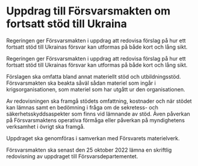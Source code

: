 # Uppdrag till Försvarsmakten om fortsatt stöd till Ukraina

Regeringen ger Försvarsmakten i uppdrag att redovisa förslag på hur ett fortsatt stöd till Ukrainas försvar kan utformas på både kort och lång sikt.

Regeringen ger Försvarsmakten i uppdrag att redovisa förslag på hur ett fortsatt stöd till Ukrainas försvar kan utformas på både kort och lång sikt.

Förslagen ska omfatta bland annat materiellt stöd och utbildningsstöd. Försvarsmakten ska beakta såväl sådan materiel som ingår i
krigsorganisationen, som materiel som har utgått ur den organisationen.

Av redovisningen ska framgå stödets omfattning, kostnader och när stödet kan lämnas samt en bedömning i fråga om de sekretess- och
säkerhetsskyddsaspekter som finns vid lämnande av stöd. Även påverkan på Försvarsmaktens operativa förmåga eller påverkan på myndighetens verksamhet i övrigt ska framgå.

Uppdraget ska genomföras i samverkan med Försvarets materielverk.

Försvarsmakten ska senast den 25 oktober 2022 lämna en skriftlig
redovisning av uppdraget till Försvarsdepartementet.
